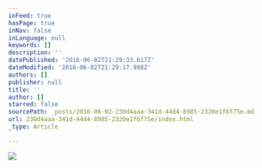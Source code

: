 ```yaml
---
inFeed: true
hasPage: true
inNav: false
inLanguage: null
keywords: []
description: ''
datePublished: '2016-06-02T21:29:33.617Z'
dateModified: '2016-06-02T21:29:17.998Z'
authors: []
publisher: null
title: ''
author: []
starred: false
sourcePath: _posts/2016-06-02-230d4aaa-341d-44d4-8985-2320e1f6f75e.md
url: 230d4aaa-341d-44d4-8985-2320e1f6f75e/index.html
_type: Article

---
```

![](https://the-grid-user-content.s3-us-west-2.amazonaws.com/463edea3-74b9-4e32-813e-68c09c7866ca.jpg)